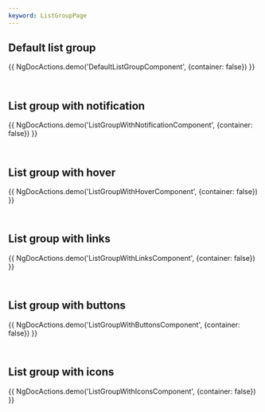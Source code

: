 ```yaml
---
keyword: ListGroupPage
---
```


## Default list group

{{ NgDocActions.demo('DefaultListGroupComponent', {container: false}) }}

```angular-html file="./default-list-group/default-list-group.component.html" group="DefaultListGroupComponent" name="html"

```

```angular-ts file="./default-list-group/default-list-group.component.ts" group="DefaultListGroupComponent" name="typescript"

```

## List group with notification

{{ NgDocActions.demo('ListGroupWithNotificationComponent', {container: false}) }}

```angular-html file="./list-group-with-notification/list-group-with-notification.component.html" group="ListGroupWithNotificationComponent" name="html"

```

```angular-ts file="./list-group-with-notification/list-group-with-notification.component.ts" group="ListGroupWithNotificationComponent" name="typescript"

```

## List group with hover

{{ NgDocActions.demo('ListGroupWithHoverComponent', {container: false}) }}

```angular-html file="./list-group-with-hover/list-group-with-hover.component.html" group="ListGroupWithHoverComponent" name="html"

```

```angular-ts file="./list-group-with-hover/list-group-with-hover.component.ts" group="ListGroupWithHoverComponent" name="typescript"

```

## List group with links

{{ NgDocActions.demo('ListGroupWithLinksComponent', {container: false}) }}

```angular-html file="./list-group-with-links/list-group-with-links.component.html" group="ListGroupWithLinksComponent" name="html"

```

```angular-ts file="./list-group-with-links/list-group-with-links.component.ts" group="ListGroupWithLinksComponent" name="typescript"

```

## List group with buttons

{{ NgDocActions.demo('ListGroupWithButtonsComponent', {container: false}) }}

```angular-html file="./list-group-with-buttons/list-group-with-buttons.component.html" group="ListGroupWithButtonsComponent" name="html"

```

```angular-ts file="./list-group-with-buttons/list-group-with-buttons.component.ts" group="ListGroupWithButtonsComponent" name="typescript"

```

## List group with icons

{{ NgDocActions.demo('ListGroupWithIconsComponent', {container: false}) }}

```angular-html file="./list-group-with-icons/list-group-with-icons.component.html" group="ListGroupWithIconsComponent" name="html"

```

```angular-ts file="./list-group-with-icons/list-group-with-icons.component.ts" group="ListGroupWithIconsComponent" name="typescript"

```

